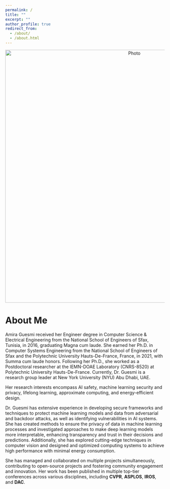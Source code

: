 ```yaml
---
permalink: /
title: ""
excerpt: ""
author_profile: true
redirect_from: 
  - /about/
  - /about.html
---
```


<p align="center">
  <img src="https://AmiraGuesmi-mls.github.io/files/amiraguesmi.JPG?raw=true" alt="Photo" style="width: 800px;"/> 
</p>

# About Me 

Amira Guesmi received her Engineer degree in Computer Science & Electrical Engineering from the National School of Engineers of Sfax, Tunisia, in 2016, graduating Magna cum laude. She earned her Ph.D. in Computer Systems Engineering from the National School of Engineers of Sfax and the Polytechnic University Hauts-De-France, France, in 2021, with Summa cum laude honors. Following her Ph.D., she worked as a Postdoctoral researcher at the IEMN-DOAE Laboratory (CNRS-8520) at Polytechnic University Hauts-De-France. Currently, Dr. Guesmi is a research group leader at New York University (NYU) Abu Dhabi, UAE.

Her research interests encompass AI safety, machine learning security and privacy, lifelong learning, approximate computing, and energy-efficient design.

Dr. Guesmi has extensive experience in developing secure frameworks and techniques to protect machine learning models and data from adversarial and backdoor attacks, as well as identifying vulnerabilities in AI systems. She has created methods to ensure the privacy of data in machine learning processes and investigated approaches to make deep learning models more interpretable, enhancing transparency and trust in their decisions and predictions. Additionally, she has explored cutting-edge techniques in computer vision and designed and optimized computing systems to achieve high performance with minimal energy consumption.

She has managed and collaborated on multiple projects simultaneously, contributing to open-source projects and fostering community engagement and innovation. Her work has been published in multiple top-tier conferences across various disciplines, including <b>CVPR</b>, <b>ASPLOS</b>, <b>IROS</b>, and <b>DAC</b>.
